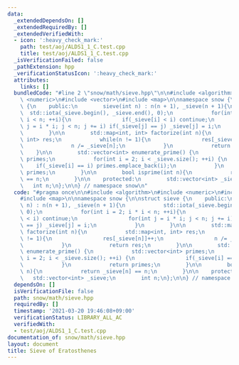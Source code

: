 ```yaml
---
data:
  _extendedDependsOn: []
  _extendedRequiredBy: []
  _extendedVerifiedWith:
  - icon: ':heavy_check_mark:'
    path: test/aoj/ALDS1_1_C.test.cpp
    title: test/aoj/ALDS1_1_C.test.cpp
  _isVerificationFailed: false
  _pathExtension: hpp
  _verificationStatusIcon: ':heavy_check_mark:'
  attributes:
    links: []
  bundledCode: "#line 2 \"snow/math/sieve.hpp\"\n\n#include <algorithm>\n#include\
    \ <numeric>\n#include <vector>\n#include <map>\n\nnamespace snow {\n\nstruct sieve\
    \ {\n    public:\n        sieve(int n) : n(n + 1), _sieve(n + 1){\n          \
    \  std::iota(_sieve.begin(), _sieve.end(), 0);\n            for(int i = 2; i *\
    \ i < n; ++i){\n                if(_sieve[i] < i) continue;\n                for(int\
    \ j = i * i; j < n; j += i) if(_sieve[j] == j) _sieve[j] = i;\n            }\n\
    \        }\n\n        std::map<int, int> factorize(int n){\n            std::map<int,\
    \ int> res;\n            while(n != 1){\n                res[_sieve[n]]++;\n \
    \               n /= _sieve[n];\n            }\n            return res;\n    \
    \    }\n\n        std::vector<int> enumerate_prime() {\n            std::vector<int>\
    \ primes;\n            for(int i = 2; i < _sieve.size(); ++i) {\n            \
    \    if(_sieve[i] == i) primes.emplace_back(i);\n            }\n            return\
    \ primes;\n        }\n\n        bool isprime(int n){\n            return _sieve[n]\
    \ == n;\n        }\n\n    protected:\n        std::vector<int> _sieve;\n     \
    \   int n;\n};\n\n} // namespace snow\n"
  code: "#pragma once\n\n#include <algorithm>\n#include <numeric>\n#include <vector>\n\
    #include <map>\n\nnamespace snow {\n\nstruct sieve {\n    public:\n        sieve(int\
    \ n) : n(n + 1), _sieve(n + 1){\n            std::iota(_sieve.begin(), _sieve.end(),\
    \ 0);\n            for(int i = 2; i * i < n; ++i){\n                if(_sieve[i]\
    \ < i) continue;\n                for(int j = i * i; j < n; j += i) if(_sieve[j]\
    \ == j) _sieve[j] = i;\n            }\n        }\n\n        std::map<int, int>\
    \ factorize(int n){\n            std::map<int, int> res;\n            while(n\
    \ != 1){\n                res[_sieve[n]]++;\n                n /= _sieve[n];\n\
    \            }\n            return res;\n        }\n\n        std::vector<int>\
    \ enumerate_prime() {\n            std::vector<int> primes;\n            for(int\
    \ i = 2; i < _sieve.size(); ++i) {\n                if(_sieve[i] == i) primes.emplace_back(i);\n\
    \            }\n            return primes;\n        }\n\n        bool isprime(int\
    \ n){\n            return _sieve[n] == n;\n        }\n\n    protected:\n     \
    \   std::vector<int> _sieve;\n        int n;\n};\n\n} // namespace snow"
  dependsOn: []
  isVerificationFile: false
  path: snow/math/sieve.hpp
  requiredBy: []
  timestamp: '2021-03-20 19:46:08+09:00'
  verificationStatus: LIBRARY_ALL_AC
  verifiedWith:
  - test/aoj/ALDS1_1_C.test.cpp
documentation_of: snow/math/sieve.hpp
layout: document
title: Sieve of Eratosthenes
---
```


